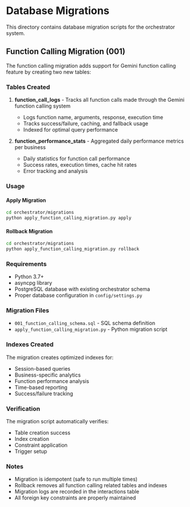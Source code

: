 # Database Migrations

This directory contains database migration scripts for the orchestrator system.

## Function Calling Migration (001)

The function calling migration adds support for Gemini function calling feature by creating two new tables:

### Tables Created

1. **function_call_logs** - Tracks all function calls made through the Gemini function calling system
   - Logs function name, arguments, response, execution time
   - Tracks success/failure, caching, and fallback usage
   - Indexed for optimal query performance

2. **function_performance_stats** - Aggregated daily performance metrics per business
   - Daily statistics for function call performance
   - Success rates, execution times, cache hit rates
   - Error tracking and analysis

### Usage

#### Apply Migration
```bash
cd orchestrator/migrations
python apply_function_calling_migration.py apply
```

#### Rollback Migration
```bash
cd orchestrator/migrations
python apply_function_calling_migration.py rollback
```

### Requirements

- Python 3.7+
- asyncpg library
- PostgreSQL database with existing orchestrator schema
- Proper database configuration in `config/settings.py`

### Migration Files

- `001_function_calling_schema.sql` - SQL schema definition
- `apply_function_calling_migration.py` - Python migration script

### Indexes Created

The migration creates optimized indexes for:
- Session-based queries
- Business-specific analytics
- Function performance analysis
- Time-based reporting
- Success/failure tracking

### Verification

The migration script automatically verifies:
- Table creation success
- Index creation
- Constraint application
- Trigger setup

### Notes

- Migration is idempotent (safe to run multiple times)
- Rollback removes all function calling related tables and indexes
- Migration logs are recorded in the interactions table
- All foreign key constraints are properly maintained